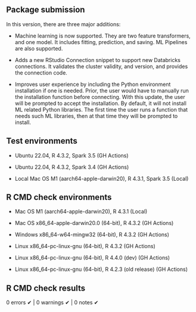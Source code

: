 ## Package submission

In this version, there are three major additions:

- Machine learning is now supported. They are two feature transformers,
and one model. It includes fitting, prediction, and saving. ML Pipelines are 
also supported.

- Adds a new RStudio Connection snippet to support new Databricks connections.
It validates the cluster validity, and version, and provides the connection
code.

- Improves user experience by including the Python environment installation if
one is needed. Prior, the user would have to manually run the installation 
function before connecting. With this update, the user will be prompted to 
accept the installation. By default, it will not install ML related Python
libraries. The first time the user runs a function that needs such ML
libraries, then at that time they will be prompted to install.

## Test environments

- Ubuntu 22.04, R 4.3.2, Spark 3.5 (GH Actions)
- Ubuntu 22.04, R 4.3.2, Spark 3.4 (GH Actions)

- Local Mac OS M1 (aarch64-apple-darwin20), R 4.3.1, Spark 3.5 (Local)

## R CMD check environments

- Mac OS M1 (aarch64-apple-darwin20), R 4.3.1 (Local)

- Mac OS x86_64-apple-darwin20.0 (64-bit), R 4.3.2 (GH Actions)
- Windows x86_64-w64-mingw32 (64-bit), R 4.3.2 (GH Actions)
- Linux x86_64-pc-linux-gnu (64-bit), R 4.3.2 (GH Actions)
- Linux x86_64-pc-linux-gnu (64-bit), R 4.4.0 (dev) (GH Actions)
- Linux x86_64-pc-linux-gnu (64-bit), R 4.2.3 (old release) (GH Actions)


## R CMD check results

0 errors ✔ | 0 warnings ✔ | 0 notes ✔

